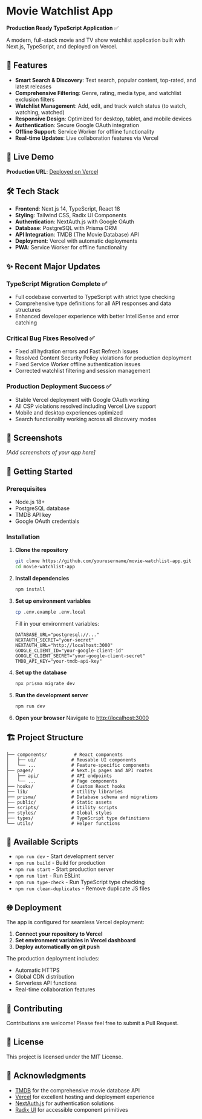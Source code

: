 # Movie Watchlist App

**Production Ready TypeScript Application** ✅

A modern, full-stack movie and TV show watchlist application built with Next.js, TypeScript, and deployed on Vercel.

## 🌟 Features

- **Smart Search & Discovery**: Text search, popular content, top-rated, and latest releases
- **Comprehensive Filtering**: Genre, rating, media type, and watchlist exclusion filters  
- **Watchlist Management**: Add, edit, and track watch status (to watch, watching, watched)
- **Responsive Design**: Optimized for desktop, tablet, and mobile devices
- **Authentication**: Secure Google OAuth integration
- **Offline Support**: Service Worker for offline functionality
- **Real-time Updates**: Live collaboration features via Vercel

## 🚀 Live Demo

**Production URL**: [Deployed on Vercel](https://your-vercel-url.vercel.app)

## 🛠 Tech Stack

- **Frontend**: Next.js 14, TypeScript, React 18
- **Styling**: Tailwind CSS, Radix UI Components  
- **Authentication**: NextAuth.js with Google OAuth
- **Database**: PostgreSQL with Prisma ORM
- **API Integration**: TMDB (The Movie Database) API
- **Deployment**: Vercel with automatic deployments
- **PWA**: Service Worker for offline functionality

## ✨ Recent Major Updates

### TypeScript Migration Complete ✅
- Full codebase converted to TypeScript with strict type checking
- Comprehensive type definitions for all API responses and data structures
- Enhanced developer experience with better IntelliSense and error catching

### Critical Bug Fixes Resolved ✅  
- Fixed all hydration errors and Fast Refresh issues
- Resolved Content Security Policy violations for production deployment
- Fixed Service Worker offline authentication issues
- Corrected watchlist filtering and session management

### Production Deployment Success ✅
- Stable Vercel deployment with Google OAuth working
- All CSP violations resolved including Vercel Live support
- Mobile and desktop experiences optimized
- Search functionality working across all discovery modes

## 📱 Screenshots

*[Add screenshots of your app here]*

## 🚦 Getting Started

### Prerequisites
- Node.js 18+ 
- PostgreSQL database
- TMDB API key
- Google OAuth credentials

### Installation

1. **Clone the repository**
   ```bash
   git clone https://github.com/yourusername/movie-watchlist-app.git
   cd movie-watchlist-app
   ```

2. **Install dependencies**
   ```bash
   npm install
   ```

3. **Set up environment variables**
   ```bash
   cp .env.example .env.local
   ```
   
   Fill in your environment variables:
   ```env
   DATABASE_URL="postgresql://..."
   NEXTAUTH_SECRET="your-secret"
   NEXTAUTH_URL="http://localhost:3000"
   GOOGLE_CLIENT_ID="your-google-client-id"
   GOOGLE_CLIENT_SECRET="your-google-client-secret"
   TMDB_API_KEY="your-tmdb-api-key"
   ```

4. **Set up the database**
   ```bash
   npx prisma migrate dev
   ```

5. **Run the development server**
   ```bash
   npm run dev
   ```

6. **Open your browser**
   Navigate to [http://localhost:3000](http://localhost:3000)

## 🏗 Project Structure

```
├── components/          # React components
│   ├── ui/             # Reusable UI components  
│   └── ...             # Feature-specific components
├── pages/              # Next.js pages and API routes
│   ├── api/            # API endpoints
│   └── ...             # Page components
├── hooks/              # Custom React hooks
├── lib/                # Utility libraries
├── prisma/             # Database schema and migrations  
├── public/             # Static assets
├── scripts/            # Utility scripts
├── styles/             # Global styles
├── types/              # TypeScript type definitions
└── utils/              # Helper functions
```

## 🔧 Available Scripts

- `npm run dev` - Start development server
- `npm run build` - Build for production  
- `npm run start` - Start production server
- `npm run lint` - Run ESLint
- `npm run type-check` - Run TypeScript type checking
- `npm run clean-duplicates` - Remove duplicate JS files

## 🌐 Deployment

The app is configured for seamless Vercel deployment:

1. **Connect your repository to Vercel**
2. **Set environment variables in Vercel dashboard**  
3. **Deploy automatically on git push**

The production deployment includes:
- Automatic HTTPS
- Global CDN distribution
- Serverless API functions
- Real-time collaboration features

## 🤝 Contributing

Contributions are welcome! Please feel free to submit a Pull Request.

## 📄 License

This project is licensed under the MIT License.

## 🙏 Acknowledgments

- [TMDB](https://www.themoviedb.org/) for the comprehensive movie database API
- [Vercel](https://vercel.com/) for excellent hosting and deployment experience  
- [NextAuth.js](https://next-auth.js.org/) for authentication solutions
- [Radix UI](https://www.radix-ui.com/) for accessible component primitives

